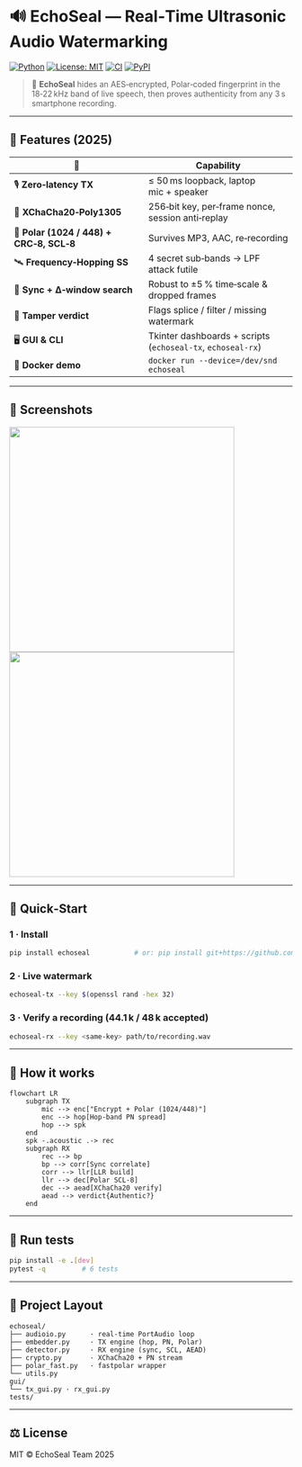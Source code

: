 
# 🔊 EchoSeal — Real‑Time Ultrasonic Audio Watermarking

[![Python](https://img.shields.io/badge/python-3.12%2B-blue.svg)](https://www.python.org/)
[![License: MIT](https://img.shields.io/badge/license-MIT-green.svg)](LICENSE)
[![CI](https://img.shields.io/github/actions/workflow/status/your-org/EchoSeal/test.yml?branch=main)](https://github.com/your-org/EchoSeal/actions)
[![PyPI](https://img.shields.io/pypi/v/echoseal)](https://pypi.org/project/echoseal/)

> 🔐 **EchoSeal** hides an AES‑encrypted, Polar‑coded fingerprint in the 18‑22 kHz
> band of live speech, then proves authenticity from any 3 s smartphone recording.

---

## 🎯 Features (2025)

| 🔎 | Capability |
|----|------------|
| 🎙 **Zero‑latency TX** | ≤ 50 ms loopback, laptop mic + speaker |
| 🔐 **XChaCha20‑Poly1305** | 256‑bit key, per‑frame nonce, session anti‑replay |
| 📶 **Polar (1024 / 448) + CRC‑8, SCL‑8** | Survives MP3, AAC, re‑recording |
| 🛰 **Frequency‑Hopping SS** | 4 secret sub‑bands → LPF attack futile |
| 🧭 **Sync + Δ‑window search** | Robust to ±5 % time‑scale & dropped frames |
| 🧪 **Tamper verdict** | Flags splice / filter / missing watermark |
| 🖥 **GUI & CLI** | Tkinter dashboards + scripts (`echoseal-tx`, `echoseal-rx`) |
| 🐳 **Docker demo** | `docker run --device=/dev/snd echoseal` |

---

## 📸 Screenshots

<p float="left">
  <img src="docs/screenshot_tx_gui.png" width="400"/>
  <img src="docs/screenshot_rx_gui.png" width="400"/>
</p>

---

## 🚀 Quick‑Start

### 1 · Install

```bash
pip install echoseal           # or: pip install git+https://github.com/your-org/EchoSeal
```

### 2 · Live watermark

```bash
echoseal-tx --key $(openssl rand -hex 32)
```

### 3 · Verify a recording (44.1 k / 48 k accepted)

```bash
echoseal-rx --key <same‑key> path/to/recording.wav
```

---

## 🧠 How it works

```mermaid
flowchart LR
    subgraph TX
        mic --> enc["Encrypt + Polar (1024/448)"]
        enc --> hop[Hop‑band PN spread]
        hop --> spk
    end
    spk -.acoustic .-> rec
    subgraph RX
        rec --> bp
        bp --> corr[Sync correlate]
        corr --> llr[LLR build]
        llr --> dec[Polar SCL‑8]
        dec --> aead[XChaCha20 verify]
        aead --> verdict{Authentic?}
    end
```

---

## 🧪 Run tests

```bash
pip install -e .[dev]
pytest -q         # 6 tests
```

---

## 📂  Project Layout

```
echoseal/
├── audioio.py      · real‑time PortAudio loop
├── embedder.py     · TX engine (hop, PN, Polar)
├── detector.py     · RX engine (sync, SCL, AEAD)
├── crypto.py       · XChaCha20 + PN stream
├── polar_fast.py   · fastpolar wrapper
└── utils.py
gui/
└── tx_gui.py · rx_gui.py
tests/
```

---

## ⚖️ License

MIT © EchoSeal Team 2025
